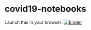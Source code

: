 # covid19-notebooks

Launch this in your browser:
[![Binder](https://mybinder.org/badge_logo.svg)](https://mybinder.org/v2/gh/j6k4m8/covid19-notebooks/master)

